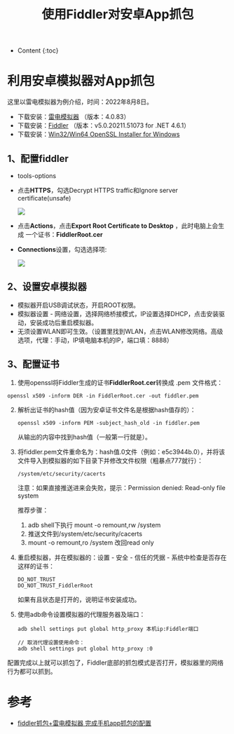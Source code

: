 ﻿---
layout:		post
category:	"soft"
title:		"使用Fiddler对安卓App抓包"

tags:		[fiddler,Android]
---
- Content
{:toc}
# 利用安卓模拟器对App抓包

这里以雷电模拟器为例介绍，时间：2022年8月8日。

- 下载安装：[雷电模拟器](https://www.ldmnq.com/) （版本：4.0.83）
- 下载安装：[Fiddler](https://www.telerik.com/download/fiddler) （版本：v5.0.20211.51073 for .NET 4.6.1）
- 下载安装：[Win32/Win64 OpenSSL Installer for Windows](http://slproweb.com/products/Win32OpenSSL.html)

## 1、配置fiddler

- tools-options

- 点击**HTTPS**，勾选Decrypt HTTPS traffic和Ignore server certificate(unsafe)

  ![](https://img-blog.csdnimg.cn/20200531161239132.png)

- 点击**Actions**，点击**Export Root Certificate to Desktop** ，此时电脑上会生成 一个证书：**FiddlerRoot.cer**

- **Connections**设置，勾选选择项:

  ![](https://img-blog.csdnimg.cn/202005311612393.png)





## 2、设置安卓模拟器

- 模拟器开启USB调试状态，开启ROOT权限。
- 模拟器设置 - 网络设置，选择网络桥接模式，IP设置选择DHCP，点击安装驱动，安装成功后重启模拟器。
- 无须设置WLAN即可生效。（设置里找到WLAN，点击WLAN修改网络。高级选项，代理：手动，IP填电脑本机的IP，端口填：8888）



## 3、配置证书

1. 使用openssl将Fiddler生成的证书**FiddlerRoot.cer**转换成 .pem 文件格式：

```
openssl x509 -inform DER -in FiddlerRoot.cer -out fiddler.pem
```

2. 解析出证书的hash值（因为安卓证书文件名是根据hash值存的）：

   ```
   openssl x509 -inform PEM -subject_hash_old -in fiddler.pem
   ```

   从输出的内容中找到hash值（一般第一行就是）。

3. 将fiddler.pem文件重命名为：hash值.0文件（例如：e5c3944b.0），并将该文件导入到模拟器的如下目录下并修改文件权限（粗暴点777就行）：

   ```
   /system/etc/security/cacerts
   ```

   注意：如果直接推送进来会失败，提示：Permission denied: Read-only file system

   推荐步骤：

   1. adb shell下执行 mount -o remount,rw /system 
   2. 推送文件到/system/etc/security/cacerts
   3. mount -o remount,ro /system 改回read only

4. 重启模拟器，并在模拟器的：设置 - 安全 - 信任的凭据 - 系统中检查是否存在这样的证书：

   ```
   DO_NOT_TRUST
   DO_NOT_TRUST_FiddlerRoot
   ```

   如果有且状态是打开的，说明证书安装成功。

5. 使用adb命令设置模拟器的代理服务器及端口：

   ```
   adb shell settings put global http_proxy 本机ip:Fiddler端口
   
   // 取消代理设置使用命令：
   adb shell settings put global http_proxy :0
   ```



配置完成以上就可以抓包了，Fiddler底部的抓包模式是否打开，模拟器里的网络行为都可以抓到。




# 参考

- [fiddler抓包+雷电模拟器 完成手机app抓包的配置](https://www.likecs.com/show-205182531.html)
